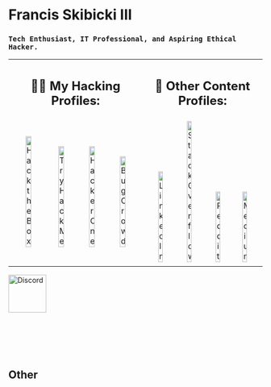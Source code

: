 # Francis Skibicki III
### **`Tech Enthusiast, IT Professional, and Aspiring Ethical Hacker.`**





<table>
<tr>
<th align="center">
<h2> 
👨‍💻 My Hacking Profiles:
</h2>
</th>
<th align="center">
<h2> 
📖 Other Content Profiles:
</h2>
</th>
</tr>
<tr>
<td align="center">
<a href="https://app.hackthebox.com/profile/1577673"><img alt="Hack the Box" width="21%" src="https://cdn.simpleicons.org/hackthebox" /></a>
&nbsp;&nbsp;<a href="https://tryhackme.com/p/CyberLocc"><img alt="Try Hack Me" width="21%" src="https://cdn.simpleicons.org/tryhackme" /></a>
&nbsp;<a href="https://hackerone.com/cyberlocc?type=user"><img alt="HackerOne" width="21%" src="https://cdn.simpleicons.org/hackerone" /></a>
&nbsp;<a href="https://bugcrowd.com/CyberLocc"><img alt="BugCrowd" width="21%" src="https://cdn.simpleicons.org/bugcrowd" /></a>
</td>
<td align="center">
<a href="https://www.linkedin.com/in/francisskibicki/"><img alt="LinkedIn" width="20%" src="https://cdn.simpleicons.org/linkedin" /></a>
&nbsp;&nbsp;<a href="https://stackoverflow.com/users/12873617/cyber-locc?tab=summary"><img alt="Stack Overflow" width="20%" src="https://cdn.simpleicons.org/stackoverflow" /></a>
&nbsp;&nbsp;<a href="https://www.reddit.com/user/Cyberlocc/"><img alt="Reddit" width="20%" src="https://cdn.simpleicons.org/reddit" /></a>
&nbsp;<a href="https://medium.com/@cyberlocc"><img alt="Medium" width="20%" src="https://cdn.simpleicons.org/medium" /></a>
</td>
</tr>
</table>


<a href="discordapp.com/users/310633454712782848"><img alt="Discord" width="75px" src="https://cdn.simpleicons.org/discord" /></a>
<br><br>


<br><br><br>

<h2>Other</h2>



[hackthebox]: https://app.hackthebox.com/profile/1577673
[tryhackme]: https://tryhackme.com/p/CyberLocc
[hackerone]: https://hackerone.com/cyberlocc?type=user
[bugcrowd]: https://bugcrowd.com/CyberLocc
[linkedin]: [https://linkedin.com/in/joshmadakor](https://www.linkedin.com/in/francisskibicki/)
[discord]: discordapp.com/users/310633454712782848
[reddit]: https://www.reddit.com/user/Cyberlocc/
[Medium]: https://medium.com/@cyberlocc
<!--
**CyberLocc/CyberLocc** is a ✨ _special_ ✨ repository because its `README.md` (this file) appears on your GitHub profile.
- 🔭 I’m currently working on ...
- 🌱 I’m currently learning ...
- 👯 I’m looking to collaborate on ...
- 🤔 I’m looking for help with ...
- 💬 Ask me about ...
- 📫 How to reach me: ...
- 😄 Pronouns: ...
- ⚡ Fun fact: ...
[twitter]: https://twitter.com/joshmadakor
[youtube]: https://www.youtube.com/c/joshmadakor
[instagram]: https://www.instagram.com/joshmadakor/
-->
